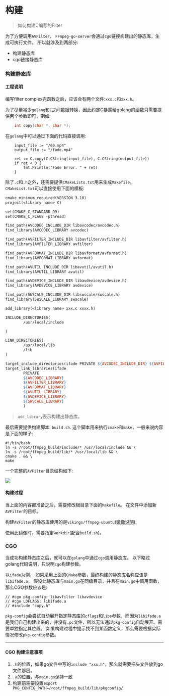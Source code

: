# 构建
> 如何构建C编写的Filter

为了方便调用`AVFilter`， `FFmpeg-go-server`会通过`cgo`链接构建出的静态库，生成可执行文件。 所以就涉及到两部分:

+ 构建静态库
+ cgo链接静态库

### 构建静态库

#### 工程说明

编写filter complex完函数之后，应该会有两个文件:`xxx.c`和`xxx.h`。 

为了尽量减少`golang`和`C`之间数据转换，因此约定C暴露给golang的函数只需要提供两个参数即可，例如:

```C
    int copy(char *, char *);
```

在`golang`中可以通过下面的代码直接调用:
```cgo
    input_file := "/60.mp4"
    output_file := "/fade.mp4"

    ret := C.copy(C.CString(input_file), C.CString(output_file))
    if ret < 0 {
        fmt.Println("Fade Error. " + ret)
    }
```

除了`.c`和`.h`之外，还需要提供`CMakeLists.txt`用来生成`Makefile`。 `CMakeList.txt`可以直接使用下面的模板:

```makefile
cmake_minimum_required(VERSION 3.10)
project(<library name> C)

set(CMAKE_C_STANDARD 99)
set(CMAKE_C_FLAGS -pthread)

find_path(AVCODEC_INCLUDE_DIR libavcodec/avcodec.h)
find_library(AVCODEC_LIBRARY avcodec)

find_path(AVFILTER_INCLUDE_DIR libavfilter/avfilter.h)
find_library(AVFILTER_LIBRARY avfilter)

find_path(AVFORMAT_INCLUDE_DIR libavformat/avformat.h)
find_library(AVFORMAT_LIBRARY avformat)

find_path(AVUTIL_INCLUDE_DIR libavutil/avutil.h)
find_library(AVUTIL_LIBRARY avutil)

find_path(AVDEVICE_INCLUDE_DIR libavdevice/avdevice.h)
find_library(AVDEVICE_LIBRARY avdevice)

find_path(SWSCALE_INCLUDE_DIR libswscale/swscale.h)
find_library(SWSCALE_LIBRARY swscale)

add_library(<library name> xxx.c xxxx.h)

INCLUDE_DIRECTORIES(
        /usr/local/include

)

LINK_DIRECTORIES(
        /usr/local/lib
        /lib
)

target_include_directories(ifade PRIVATE ${AVCODEC_INCLUDE_DIR} ${AVFILTER_INCLUDE_DIR} ${AVFORMAT_INCLUDE_DIR} ${AVUTIL_INCLUDE_DIR} ${AVDEVICE_INCLUDE_DIR} ${SWSCALE_INCLUDE_DIR})
target_link_libraries(ifade
        PRIVATE
        ${AVCODEC_LIBRARY}
        ${AVFILTER_LIBRARY}
        ${AVFORMAT_LIBRARY}
        ${AVUTIL_LIBRARY}
        ${AVDEVICE_LIBRARY}
        ${SWSCALE_LIBRARY}
        )
```

> `add_library`表示构建出静态库。

最后需要提供构建脚本: `build.sh`. 这个脚本用来执行`cmake`和`make`，一般来说内容是下面的样子:

```
#!/bin/bash
ln -s /root/ffmpeg_build/include/* /usr/local/include && \
ln -s /root/ffmpeg_build/lib/* /usr/local/lib && \
cmake . && \
make
```

一个完整的`AVFilter`目录结构如下:

![](https://tva1.sinaimg.cn/large/006y8mN6ly1g7hhrqq8l7j3056039aa1.jpg)

#### 构建过程

当上面的内容都准备之后，需要修改根目录下面的`Makefile`。 在文件中添加新`AVFilter`的目标。 

构建`AVFilter`的静态库使用的是`vikings/ffmpeg-ubuntu`([镜像说明](http://dockerfile.docs.devexp.cn/ffmpeg-ubuntu.html)).

使用此镜像时，需要指定`workdir`(配合`build.sh`)。


### CGO

当成功构建静态库之后，就可以在`golang`中通过`cgo`调用静态库。 以下略过golang代码说明，只说明`cgo`构建参数。

以`ifade`为例， 如果采用上面的`CMake`参数，最终构建的静态库名称应该是`libifade.a`。 假设此静态库与`main.go`在同级目录，并且在`main.go`中调用函数，那么CGO参数应该是:
```cgo
// #cgo pkg-config: libavfilter libavdevice
// #cgo LDFLAGS: libifade.a
// #include "copy.h"
```

`pkg-config`会尝试自动展开指定静态库的`cflags`和`libs`参数，而因为`libifade.a`是我们自己构建出来的，并没有`.pc`文件，所以无法通过`pkg-config`自动展开。需要单独指定其位置。
如果构建过程中提示找不到某函数定义，那么需要根据实际情况修改`pkg-config`参数。

---

#### CGO 构建注意事项

1. `.h`的位置，如果go文件中写的`include "xxx.h"`，那么就需要把头文件放到go文件那层。
2. `.a`的位置，与`main.go`保持一致
3. 构建前需要设置`export PKG_CONFIG_PATH=/root/ffmpeg_build/lib/pkgconfig/`